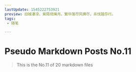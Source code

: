 ```yaml
---
lastUpdate: 1545222753921
preview: 旧城凄凉，紫陌琉璃月。繁华落尽风拂尽，杀伐踏莎行。
tags:
 - 随笔

---
```


# Pseudo Markdown Posts No.11
> This is the No.11 of 20 markdown files